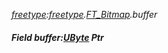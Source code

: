 _[freetype](../../modules/freetype/freetype-module.md):[freetype](../../modules/freetype/freetype-module.md).[FT\_Bitmap](../../modules/freetype/freetype-ft_bitmap.md).buffer_
##### Field buffer:[UByte](../../modules/wonkey/wonkey-types-ubyte.md) Ptr
